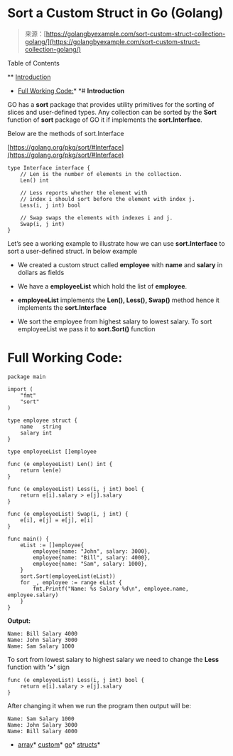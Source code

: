 <!--yml
category: 未分类
date: 2024-10-13 06:06:10
-->

# Sort a Custom Struct in Go (Golang)

> 来源：[https://golangbyexample.com/sort-custom-struct-collection-golang/](https://golangbyexample.com/sort-custom-struct-collection-golang/)

Table of Contents

 **   [Introduction](#Introduction "Introduction")
*   [Full Working Code:](#Full_Working_Code "Full Working Code:")*  *# **Introduction**

GO has a **sort** package that provides utility primitives for the sorting of slices and user-defined types. Any collection can be sorted by the **Sort** function of **sort** package of GO it if implements the **sort.Interface**.

Below are the methods of sort.Interface

[https://golang.org/pkg/sort/#Interface](https://golang.org/pkg/sort/#Interface)

```
type Interface interface {
    // Len is the number of elements in the collection.
    Len() int

    // Less reports whether the element with
    // index i should sort before the element with index j.
    Less(i, j int) bool

    // Swap swaps the elements with indexes i and j.
    Swap(i, j int)
}
```

Let’s see a working example to illustrate how we can use **sort.Interface** to sort a user-defined struct. In below example

*   We created a custom struct called **employee** with **name** and **salary** in dollars as fields

*   We have a **employeeList** which hold the list of **employee**.

*   **employeeList** implements the **Len(), Less(), Swap()** method hence it implements the **sort.Interface**

*   We sort the employee from highest salary to lowest salary. To sort employeeList we pass it to **sort.Sort()** function

# **Full Working Code:**

```
package main

import (
    "fmt"
    "sort"
)

type employee struct {
    name   string
    salary int
}

type employeeList []employee

func (e employeeList) Len() int {
    return len(e)
}

func (e employeeList) Less(i, j int) bool {
    return e[i].salary > e[j].salary
}

func (e employeeList) Swap(i, j int) {
    e[i], e[j] = e[j], e[i]
}

func main() {
    eList := []employee{
        employee{name: "John", salary: 3000},
        employee{name: "Bill", salary: 4000},
        employee{name: "Sam", salary: 1000},
    }
    sort.Sort(employeeList(eList))
    for _, employee := range eList {
        fmt.Printf("Name: %s Salary %d\n", employee.name, employee.salary)
    }
}
```

**Output:**

```
Name: Bill Salary 4000
Name: John Salary 3000
Name: Sam Salary 1000
```

To sort from lowest salary to highest salary we need to change the **Less** function with **‘>’** sign

```
func (e employeeList) Less(i, j int) bool {
    return e[i].salary > e[j].salary
}
```

After changing it when we run the program then output will be:

```
Name: Sam Salary 1000
Name: John Salary 3000
Name: Bill Salary 4000
```

*   [array](https://golangbyexample.com/tag/array/)*   [custom](https://golangbyexample.com/tag/custom/)*   [go](https://golangbyexample.com/tag/go/)*   [structs](https://golangbyexample.com/tag/structs/)*